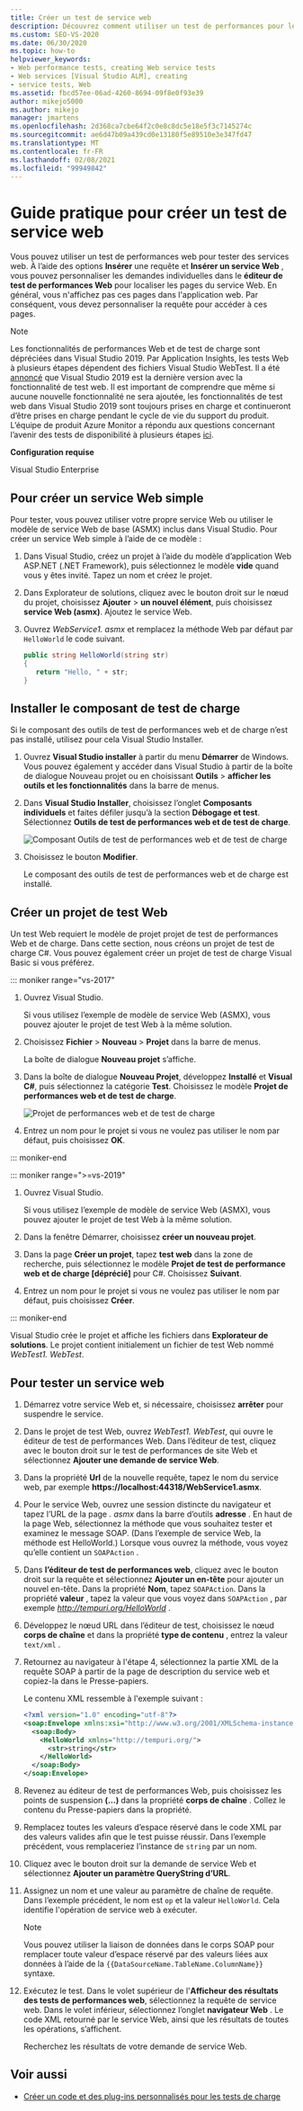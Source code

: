 ```yaml
---
title: Créer un test de service web
description: Découvrez comment utiliser un test de performances pour les services Web et personnaliser les demandes dans le éditeur de test de performances Web pour localiser des pages de service Web.
ms.custom: SEO-VS-2020
ms.date: 06/30/2020
ms.topic: how-to
helpviewer_keywords:
- Web performance tests, creating Web service tests
- Web services [Visual Studio ALM], creating
- service tests, Web
ms.assetid: fbcd57ee-06ad-4260-8694-09f8e0f93e39
author: mikejo5000
ms.author: mikejo
manager: jmartens
ms.openlocfilehash: 2d368ca7cbe64f2c0e8c8dc5e18e5f3c7145274c
ms.sourcegitcommit: ae6d47b09a439cd0e13180f5e89510e3e347fd47
ms.translationtype: MT
ms.contentlocale: fr-FR
ms.lasthandoff: 02/08/2021
ms.locfileid: "99949842"
---
```

# <a name="how-to-create-a-web-service-test"></a>Guide pratique pour créer un test de service web

Vous pouvez utiliser un test de performances web pour tester des services web. À l’aide des options **Insérer** une requête et **Insérer un service Web** , vous pouvez personnaliser les demandes individuelles dans le **éditeur de test de performances Web** pour localiser les pages du service Web. En général, vous n'affichez pas ces pages dans l'application web. Par conséquent, vous devez personnaliser la requête pour accéder à ces pages.

>[!NOTE]
> Les fonctionnalités de performances Web et de test de charge sont dépréciées dans Visual Studio 2019. Par Application Insights, les tests Web à plusieurs étapes dépendent des fichiers Visual Studio WebTest. Il a été [annoncé](https://devblogs.microsoft.com/devops/cloud-based-load-testing-service-eol/) que Visual Studio 2019 est la dernière version avec la fonctionnalité de test web. Il est important de comprendre que même si aucune nouvelle fonctionnalité ne sera ajoutée, les fonctionnalités de test web dans Visual Studio 2019 sont toujours prises en charge et continueront d’être prises en charge pendant le cycle de vie du support du produit. L’équipe de produit Azure Monitor a répondu aux questions concernant l’avenir des tests de disponibilité à plusieurs étapes [ici](https://github.com/MicrosoftDocs/azure-docs/issues/26050#issuecomment-468814101).

**Configuration requise**

Visual Studio Enterprise

## <a name="to-create-a-simple-web-service"></a>Pour créer un service Web simple

Pour tester, vous pouvez utiliser votre propre service Web ou utiliser le modèle de service Web de base (ASMX) inclus dans Visual Studio. Pour créer un service Web simple à l’aide de ce modèle :

1. Dans Visual Studio, créez un projet à l’aide du modèle d’application Web ASP.NET (.NET Framework), puis sélectionnez le modèle **vide** quand vous y êtes invité. Tapez un nom et créez le projet.

1. Dans Explorateur de solutions, cliquez avec le bouton droit sur le nœud du projet, choisissez **Ajouter**  >  **un nouvel élément**, puis choisissez **service Web (asmx)**. Ajoutez le service Web.

1. Ouvrez *WebService1. asmx* et remplacez la méthode Web par défaut par `HelloWorld` le code suivant.

   ```csharp
   public string HelloWorld(string str)
   {
      return "Hello, " + str;
   }
   ```

## <a name="install-the-load-testing-component"></a>Installer le composant de test de charge

Si le composant des outils de test de performances web et de charge n’est pas installé, utilisez pour cela Visual Studio Installer.

1. Ouvrez **Visual Studio installer** à partir du menu **Démarrer** de Windows. Vous pouvez également y accéder dans Visual Studio à partir de la boîte de dialogue Nouveau projet ou en choisissant **Outils**  >  **afficher les outils et les fonctionnalités** dans la barre de menus.

1. Dans **Visual Studio Installer**, choisissez l’onglet **Composants individuels** et faites défiler jusqu’à la section **Débogage et test**. Sélectionnez **Outils de test de performances web et de test de charge**.

   ![Composant Outils de test de performances web et de test de charge](media/web-perf-load-testing-tools-component.png)

1. Choisissez le bouton **Modifier**.

   Le composant des outils de test de performances web et de charge est installé.

## <a name="create-a-web-test-project"></a>Créer un projet de test Web

Un test Web requiert le modèle de projet projet de test de performances Web et de charge. Dans cette section, nous créons un projet de test de charge C#. Vous pouvez également créer un projet de test de charge Visual Basic si vous préférez.

::: moniker range="vs-2017"

1. Ouvrez Visual Studio.

   Si vous utilisez l’exemple de modèle de service Web (ASMX), vous pouvez ajouter le projet de test Web à la même solution.

2. Choisissez **Fichier** > **Nouveau** > **Projet** dans la barre de menus.

   La boîte de dialogue **Nouveau projet** s’affiche.

3. Dans la boîte de dialogue **Nouveau Projet**, développez **Installé** et **Visual C#**, puis sélectionnez la catégorie **Test**. Choisissez le modèle **Projet de performances web et de test de charge**.

   ![Projet de performances web et de test de charge](media/web-perf-load-test-project-template.png)

4. Entrez un nom pour le projet si vous ne voulez pas utiliser le nom par défaut, puis choisissez **OK**.

::: moniker-end

::: moniker range=">=vs-2019"

1. Ouvrez Visual Studio.

   Si vous utilisez l’exemple de modèle de service Web (ASMX), vous pouvez ajouter le projet de test Web à la même solution.

2. Dans la fenêtre Démarrer, choisissez **créer un nouveau projet**.

3. Dans la page **Créer un projet**, tapez **test web** dans la zone de recherche, puis sélectionnez le modèle **Projet de test de performance web et de charge \[déprécié]** pour C#. Choisissez **Suivant**.

4. Entrez un nom pour le projet si vous ne voulez pas utiliser le nom par défaut, puis choisissez **Créer**.

::: moniker-end

   Visual Studio crée le projet et affiche les fichiers dans **Explorateur de solutions**. Le projet contient initialement un fichier de test Web nommé *WebTest1. WebTest*.

## <a name="to-test-a-web-service"></a>Pour tester un service web

1. Démarrez votre service Web et, si nécessaire, choisissez **arrêter** pour suspendre le service.

1. Dans le projet de test Web, ouvrez *WebTest1. WebTest*, qui ouvre le éditeur de test de performances Web. Dans l’éditeur de test, cliquez avec le bouton droit sur le test de performances de site Web et sélectionnez **Ajouter une demande de service Web**.

1. Dans la propriété **Url** de la nouvelle requête, tapez le nom du service web, par exemple **https://localhost:44318/WebService1.asmx**.

1. Pour le service Web, ouvrez une session distincte du navigateur et tapez l’URL de la page *. asmx* dans la barre d’outils **adresse** . En haut de la page Web, sélectionnez la méthode que vous souhaitez tester et examinez le message SOAP. (Dans l’exemple de service Web, la méthode est HelloWorld.) Lorsque vous ouvrez la méthode, vous voyez qu’elle contient un `SOAPAction` .

1. Dans **l’éditeur de test de performances web**, cliquez avec le bouton droit sur la requête et sélectionnez **Ajouter un en-tête** pour ajouter un nouvel en-tête. Dans la propriété **Nom**, tapez `SOAPAction`. Dans la propriété **valeur** , tapez la valeur que vous voyez dans `SOAPAction` , par exemple *http://tempuri.org/HelloWorld* .

1. Développez le nœud URL dans l’éditeur de test, choisissez le nœud **corps de chaîne** et dans la propriété **type de contenu** , entrez la valeur `text/xml` .

1. Retournez au navigateur à l'étape 4, sélectionnez la partie XML de la requête SOAP à partir de la page de description du service web et copiez-la dans le Presse-papiers.

   Le contenu XML ressemble à l'exemple suivant :

     ```xml
     <?xml version="1.0" encoding="utf-8"?>
     <soap:Envelope xmlns:xsi="http://www.w3.org/2001/XMLSchema-instance" xmlns:xsd="http://www.w3.org/2001/XMLSchema" xmlns:soap="http://schemas.xmlsoap.org/soap/envelope/">
       <soap:Body>
         <HelloWorld xmlns="http://tempuri.org/">
           <str>string</str>
         </HelloWorld>
       </soap:Body>
     </soap:Envelope>
     ```

1. Revenez au éditeur de test de performances Web, puis choisissez les points de suspension **(...)** dans la propriété **corps de chaîne** . Collez le contenu du Presse-papiers dans la propriété.

1. Remplacez toutes les valeurs d’espace réservé dans le code XML par des valeurs valides afin que le test puisse réussir. Dans l’exemple précédent, vous remplaceriez l’instance de `string` par un nom.

1. Cliquez avec le bouton droit sur la demande de service Web et sélectionnez **Ajouter un paramètre QueryString d’URL**.

1. Assignez un nom et une valeur au paramètre de chaîne de requête. Dans l’exemple précédent, le nom est `op` et la valeur `HelloWorld`. Cela identifie l'opération de service web à exécuter.

    > [!NOTE]
    > Vous pouvez utiliser la liaison de données dans le corps SOAP pour remplacer toute valeur d’espace réservé par des valeurs liées aux données à l’aide de la `{{DataSourceName.TableName.ColumnName}}` syntaxe.

1. Exécutez le test. Dans le volet supérieur de l'**Afficheur des résultats des tests de performances web**, sélectionnez la requête de service web. Dans le volet inférieur, sélectionnez l’onglet **navigateur Web** . Le code XML retourné par le service Web, ainsi que les résultats de toutes les opérations, s’affichent.

   Recherchez les résultats de votre demande de service Web.

## <a name="see-also"></a>Voir aussi

- [Créer un code et des plug-ins personnalisés pour les tests de charge](../test/create-custom-code-and-plug-ins-for-load-tests.md)
